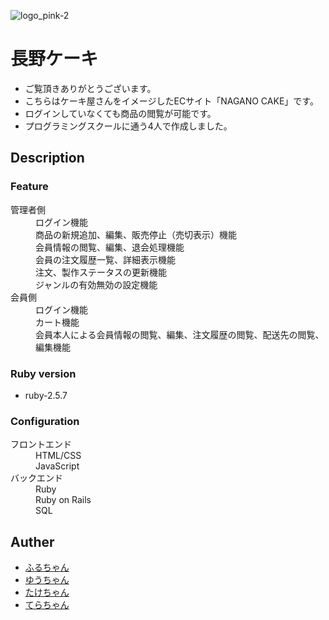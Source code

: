 ![logo_pink-2](https://user-images.githubusercontent.com/60866177/80472916-5ef2a180-8980-11ea-85e9-71de75cb6b7b.jpg)
# 長野ケーキ　
* ご覧頂きありがとうございます。
* こちらはケーキ屋さんをイメージしたECサイト「NAGANO CAKE」です。
* ログインしていなくても商品の閲覧が可能です。
* プログラミングスクールに通う4人で作成しました。

## Description
### Feature
<dl>
  <dt>管理者側</dt>
  <dd>ログイン機能</dd>
  <dd>商品の新規追加、編集、販売停止（売切表示）機能</dd>
  <dd>会員情報の閲覧、編集、退会処理機能</dd>
  <dd>会員の注文履歴一覧、詳細表示機能</dd>
  <dd>注文、製作ステータスの更新機能</dd>
  <dd>ジャンルの有効無効の設定機能</dd>
  <dt>会員側</dt>
  <dd>ログイン機能</dd>
  <dd>カート機能</dd>
  <dd>会員本人による会員情報の閲覧、編集、注文履歴の閲覧、配送先の閲覧、編集機能</dd>
</dl> 

### Ruby version
* ruby-2.5.7

### Configuration
<dl>
  <dt>フロントエンド</dt>
  <dd>HTML/CSS</dd>
  <dd>JavaScript</dd>
  <dt>バックエンド</dt>
  <dd>Ruby</dd>
  <dd>Ruby on Rails</dd>
  <dd>SQL</dd>
</dl> 

## Auther
* [ふるちゃん](https://github.com/mitsuru1furu)
* [ゆうちゃん](https://github.com/izawayuusuke)
* [たけちゃん](https://github.com/Takekazu-Ban)
* [てらちゃん](https://github.com/teriyaki340600)

